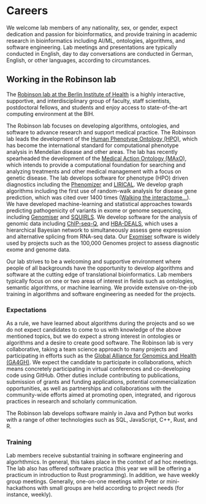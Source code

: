 # Careers

We welcome lab members of any nationality, sex, or gender, expect dedication and passion for bioinformatics, and provide training in 
academic research in bioinformatics including AI/ML, ontologies, algorithms, and software engineering.
Lab meetings and presentations are typically conducted in English, day to day conversations are conducted in German, English, or other languages, according to circumstances.




## Working in the Robinson lab

The [Robinson lab at the Berlin Institute of Health](https://www.bihealth.org/en/research/research-group/medical-computer-science-and-artificial-intelligence) is a highly interactive, supportive, and interdisciplinary group of faculty, staff scientists, postdoctoral fellows, and students and enjoy access to state-of-the-art computing environment at the BIH. 

The Robinson lab focuses on developing algorithms, ontologies, and software to advance research and support medical practice. The Robinson lab leads the development of the [Human Phenotype Ontology (HPO)](https://hpo.jax.org/), which has become the international standard for computational phenotype analysis in Mendelian disease and other areas. The lab has recently spearheaded the development of the [Medical Action Ontology (MAxO)](https://www.ebi.ac.uk/ols4/ontologies/maxo), which intends to provide a computational foundation for searching and analyzing treatments and other medical management with a focus on genetic disease. The lab develops software for phenotype (HPO) driven diagnostics including the [Phenomizer](https://pubmed.ncbi.nlm.nih.gov/19800049/) and [LIRICAL](https://pubmed.ncbi.nlm.nih.gov/32755546/). We develop graph algorithms including the first use of random-walk analysis for disease gene prediction, which was cited over 1400 times ([Walking the interactome...](https://pubmed.ncbi.nlm.nih.gov/18371930/)). We have developed machine-learning and statistical approaches towards predicting pathogenicity of variants in exome or genome sequencing, including [Genomiser](https://pubmed.ncbi.nlm.nih.gov/27569544/) and [SQUIRLS](https://pubmed.ncbi.nlm.nih.gov/34289339/). We develop software for the analysis of genomic data including [ChIP-seq-Q](https://pubmed.ncbi.nlm.nih.gov/26163319/), and [HBA-DEALS](https://pubmed.ncbi.nlm.nih.gov/32660516/), which uses a hierarchical Bayesian network to simultaneously assess gene expression and alternative splicing from RNA-seq data. Our [Exomiser](https://pubmed.ncbi.nlm.nih.gov/26562621/) software is widely used by projects such as the 100,000 Genomes project to assess diagnostic exome and genome data. 

Our lab strives to be a welcoming and supportive environment where people of all backgrounds have the opportunity to develop algorithms and software at the cutting edge of translational bioinformatics. Lab members typically focus on one or two areas of interest in fields such as ontologies, semantic algorithms, or machine learning. We provide extensive on-the-job training in algorithms and software engineering as needed for the projects. 

### Expectations

As a rule, we have learned about algorithms during the projects and so we do not expect candidates to come to us with knowledge of the above mentioned topics, but we do expect a strong interest in ontologies or algorithms and a desire to create good software. The Robinson lab is very collaborative, taking a team science approach to many projects and participating in efforts such as the [Global Alliance for Genomics and Health (GA4GH)](https://www.ga4gh.org/). We expect the candidate to participate in collaborations, which means concretely participating in virtual conferences and co-developing code using GitHub. Other duties include contributing to publications, submission of grants and funding applications, potential commercialization opportunities, as well as partnerships and collaborations with the community-wide efforts aimed at promoting open, integrated, and rigorous practices in research and scholarly communication. 

The Robinson lab develops software mainly in Java and Python but works with a range of other technologies such as SQL, JavaScript, C++, Rust, and R.

### Training

Lab members receive substantial training in software engineering and algorhthmics. In general, this takes place in the context 
of ad hoc meetings. The lab also has offered software practica (this year we will be offering a practicum in introduction to Rust programming). In addition, we have weekly group meetings. Generally, one-on-one meetings with Peter or mini-hackathons with small groups are held according to project needs (for instance, weekly). 
